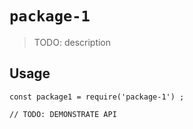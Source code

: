 # `package-1`

> TODO: description

## Usage

```
const package1 = require('package-1') ;

// TODO: DEMONSTRATE API
```
